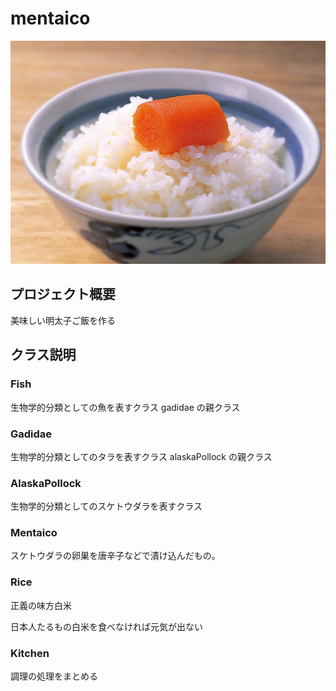 # mentaico

![明太子ご飯！！！](img/mentaicoRice.jpg)

## プロジェクト概要

美味しい明太子ご飯を作る

## クラス説明

### Fish

生物学的分類としての魚を表すクラス
gadidae の親クラス

### Gadidae

生物学的分類としてのタラを表すクラス
alaskaPollock の親クラス

### AlaskaPollock

生物学的分類としてのスケトウダラを表すクラス

### Mentaico

スケトウダラの卵巣を唐辛子などで漬け込んだもの。

### Rice

正義の味方白米

日本人たるもの白米を食べなければ元気が出ない

### Kitchen

調理の処理をまとめる